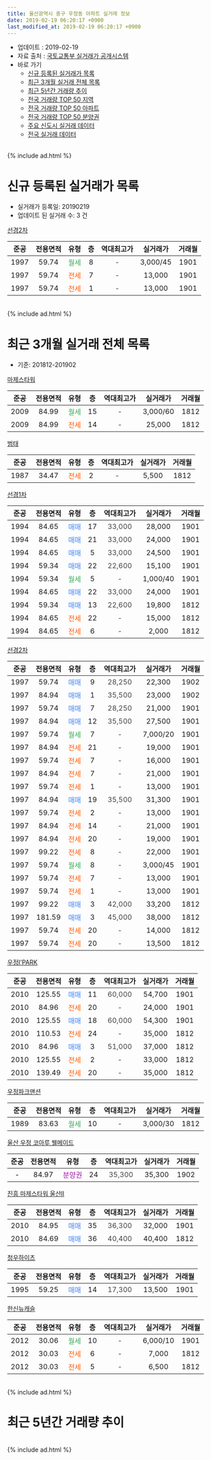 ```yaml
---
title: 울산광역시 중구 우정동 아파트 실거래 정보
date: 2019-02-19 06:20:17 +0900
last_modified_at: 2019-02-19 06:20:17 +0900
---
```


* 업데이트 : 2019-02-19
* 자료 출처 : [국토교통부 실거래가 공개시스템](http://rt.molit.go.kr)
* 바로 가기
    * [신규 등록된 실거래가 목록](#신규-등록된-실거래가-목록)
    * [최근 3개월 실거래 전체 목록](#최근-3개월-실거래-전체-목록)
    * [최근 5년간 거래량 추이](#최근-5년간-거래량-추이)
    * [전국 거래량 TOP 50 지역](https://ayogom.github.io/apt-trade-info/최근-3개월-전국에서-가장-거래가-많이-발생한-지역)
    * [전국 거래량 TOP 50 아파트](https://ayogom.github.io/apt-trade-info/최근-3개월-전국에서-가장-거래가-많이-발생한-아파트)
    * [전국 거래량 TOP 50 분양권](https://ayogom.github.io/apt-trade-info/최근-3개월-전국에서-가장-거래가-많이-발생한-분양권)
    * [주요 신도시 실거래 데이터](https://ayogom.github.io/apt-trade-info/주요-신도시)
    * [전국 실거래 데이터](https://ayogom.github.io/apt-trade-info/전국)
<br>
{% include ad.html %}
<br>

# 신규 등록된 실거래가 목록
* 실거래가 등록일: 20190219
* 업데이트 된 실거래 수: 3 건


[선경2차](https://search.naver.com/search.naver?query=%EC%9A%B8%EC%82%B0%EA%B4%91%EC%97%AD%EC%8B%9C+%EC%A4%91%EA%B5%AC+%EC%9A%B0%EC%A0%95%EB%8F%99+%EC%84%A0%EA%B2%BD2%EC%B0%A8)

|준공|전용면적|유형|층|역대최고가|실거래가|거래월|
|:---:|:---:|:---:|:---:|:---:|:---:|:---:|
|1997|59.74|<span style="color:#34a853">월세</span>|8|<span style="color:#444444">-</span>|3,000/45|1901|
|1997|59.74|<span style="color:#ff5a00">전세</span>|7|<span style="color:#444444">-</span>|13,000|1901|
|1997|59.74|<span style="color:#ff5a00">전세</span>|1|<span style="color:#444444">-</span>|13,000|1901|


<br>
{% include ad.html %}
<br>

# 최근 3개월 실거래 전체 목록
* 기준: 201812-201902


[마제스타워](https://search.naver.com/search.naver?query=%EC%9A%B8%EC%82%B0%EA%B4%91%EC%97%AD%EC%8B%9C+%EC%A4%91%EA%B5%AC+%EC%9A%B0%EC%A0%95%EB%8F%99+%EB%A7%88%EC%A0%9C%EC%8A%A4%ED%83%80%EC%9B%8C)

|준공|전용면적|유형|층|역대최고가|실거래가|거래월|
|:---:|:---:|:---:|:---:|:---:|:---:|:---:|
|2009|84.99|<span style="color:#34a853">월세</span>|15|<span style="color:#444444">-</span>|3,000/60|1812|
|2009|84.99|<span style="color:#ff5a00">전세</span>|14|<span style="color:#444444">-</span>|25,000|1812|

[범태](https://search.naver.com/search.naver?query=%EC%9A%B8%EC%82%B0%EA%B4%91%EC%97%AD%EC%8B%9C+%EC%A4%91%EA%B5%AC+%EC%9A%B0%EC%A0%95%EB%8F%99+%EB%B2%94%ED%83%9C)

|준공|전용면적|유형|층|역대최고가|실거래가|거래월|
|:---:|:---:|:---:|:---:|:---:|:---:|:---:|
|1987|34.47|<span style="color:#ff5a00">전세</span>|2|<span style="color:#444444">-</span>|5,500|1812|

[선경1차](https://search.naver.com/search.naver?query=%EC%9A%B8%EC%82%B0%EA%B4%91%EC%97%AD%EC%8B%9C+%EC%A4%91%EA%B5%AC+%EC%9A%B0%EC%A0%95%EB%8F%99+%EC%84%A0%EA%B2%BD1%EC%B0%A8)

|준공|전용면적|유형|층|역대최고가|실거래가|거래월|
|:---:|:---:|:---:|:---:|:---:|:---:|:---:|
|1994|84.65|<span style="color:#4285f3">매매</span>|17|<span style="color:#444444">33,000</span>|28,000|1901|
|1994|84.65|<span style="color:#4285f3">매매</span>|21|<span style="color:#444444">33,000</span>|24,000|1901|
|1994|84.65|<span style="color:#4285f3">매매</span>|5|<span style="color:#444444">33,000</span>|24,500|1901|
|1994|59.34|<span style="color:#4285f3">매매</span>|22|<span style="color:#444444">22,600</span>|15,100|1901|
|1994|59.34|<span style="color:#34a853">월세</span>|5|<span style="color:#444444">-</span>|1,000/40|1901|
|1994|84.65|<span style="color:#4285f3">매매</span>|22|<span style="color:#444444">33,000</span>|24,000|1901|
|1994|59.34|<span style="color:#4285f3">매매</span>|13|<span style="color:#444444">22,600</span>|19,800|1812|
|1994|84.65|<span style="color:#ff5a00">전세</span>|22|<span style="color:#444444">-</span>|15,000|1812|
|1994|84.65|<span style="color:#ff5a00">전세</span>|6|<span style="color:#444444">-</span>|2,000|1812|

[선경2차](https://search.naver.com/search.naver?query=%EC%9A%B8%EC%82%B0%EA%B4%91%EC%97%AD%EC%8B%9C+%EC%A4%91%EA%B5%AC+%EC%9A%B0%EC%A0%95%EB%8F%99+%EC%84%A0%EA%B2%BD2%EC%B0%A8)

|준공|전용면적|유형|층|역대최고가|실거래가|거래월|
|:---:|:---:|:---:|:---:|:---:|:---:|:---:|
|1997|59.74|<span style="color:#4285f3">매매</span>|9|<span style="color:#444444">28,250</span>|22,300|1902|
|1997|84.94|<span style="color:#4285f3">매매</span>|1|<span style="color:#444444">35,500</span>|23,000|1902|
|1997|59.74|<span style="color:#4285f3">매매</span>|7|<span style="color:#444444">28,250</span>|21,000|1901|
|1997|84.94|<span style="color:#4285f3">매매</span>|12|<span style="color:#444444">35,500</span>|27,500|1901|
|1997|59.74|<span style="color:#34a853">월세</span>|7|<span style="color:#444444">-</span>|7,000/20|1901|
|1997|84.94|<span style="color:#ff5a00">전세</span>|21|<span style="color:#444444">-</span>|19,000|1901|
|1997|59.74|<span style="color:#ff5a00">전세</span>|7|<span style="color:#444444">-</span>|16,000|1901|
|1997|84.94|<span style="color:#ff5a00">전세</span>|7|<span style="color:#444444">-</span>|21,000|1901|
|1997|59.74|<span style="color:#ff5a00">전세</span>|1|<span style="color:#444444">-</span>|13,000|1901|
|1997|84.94|<span style="color:#4285f3">매매</span>|19|<span style="color:#444444">35,500</span>|31,300|1901|
|1997|59.74|<span style="color:#ff5a00">전세</span>|2|<span style="color:#444444">-</span>|13,000|1901|
|1997|84.94|<span style="color:#ff5a00">전세</span>|14|<span style="color:#444444">-</span>|21,000|1901|
|1997|84.94|<span style="color:#ff5a00">전세</span>|20|<span style="color:#444444">-</span>|19,000|1901|
|1997|99.22|<span style="color:#ff5a00">전세</span>|8|<span style="color:#444444">-</span>|22,000|1901|
|1997|59.74|<span style="color:#34a853">월세</span>|8|<span style="color:#444444">-</span>|3,000/45|1901|
|1997|59.74|<span style="color:#ff5a00">전세</span>|7|<span style="color:#444444">-</span>|13,000|1901|
|1997|59.74|<span style="color:#ff5a00">전세</span>|1|<span style="color:#444444">-</span>|13,000|1901|
|1997|99.22|<span style="color:#4285f3">매매</span>|3|<span style="color:#444444">42,000</span>|33,200|1812|
|1997|181.59|<span style="color:#4285f3">매매</span>|3|<span style="color:#444444">45,000</span>|38,000|1812|
|1997|59.74|<span style="color:#ff5a00">전세</span>|20|<span style="color:#444444">-</span>|14,000|1812|
|1997|59.74|<span style="color:#ff5a00">전세</span>|20|<span style="color:#444444">-</span>|13,500|1812|

[우정I'PARK](https://search.naver.com/search.naver?query=%EC%9A%B8%EC%82%B0%EA%B4%91%EC%97%AD%EC%8B%9C+%EC%A4%91%EA%B5%AC+%EC%9A%B0%EC%A0%95%EB%8F%99+%EC%9A%B0%EC%A0%95I%27PARK)

|준공|전용면적|유형|층|역대최고가|실거래가|거래월|
|:---:|:---:|:---:|:---:|:---:|:---:|:---:|
|2010|125.55|<span style="color:#4285f3">매매</span>|11|<span style="color:#444444">60,000</span>|54,700|1901|
|2010|84.96|<span style="color:#ff5a00">전세</span>|20|<span style="color:#444444">-</span>|24,000|1901|
|2010|125.55|<span style="color:#4285f3">매매</span>|18|<span style="color:#444444">60,000</span>|54,300|1901|
|2010|110.53|<span style="color:#ff5a00">전세</span>|24|<span style="color:#444444">-</span>|35,000|1812|
|2010|84.96|<span style="color:#4285f3">매매</span>|3|<span style="color:#444444">51,000</span>|37,000|1812|
|2010|125.55|<span style="color:#ff5a00">전세</span>|2|<span style="color:#444444">-</span>|33,000|1812|
|2010|139.49|<span style="color:#ff5a00">전세</span>|20|<span style="color:#444444">-</span>|35,000|1812|

[우정파크맨션](https://search.naver.com/search.naver?query=%EC%9A%B8%EC%82%B0%EA%B4%91%EC%97%AD%EC%8B%9C+%EC%A4%91%EA%B5%AC+%EC%9A%B0%EC%A0%95%EB%8F%99+%EC%9A%B0%EC%A0%95%ED%8C%8C%ED%81%AC%EB%A7%A8%EC%85%98)

|준공|전용면적|유형|층|역대최고가|실거래가|거래월|
|:---:|:---:|:---:|:---:|:---:|:---:|:---:|
|1989|83.63|<span style="color:#34a853">월세</span>|10|<span style="color:#444444">-</span>|3,000/30|1812|


<script async src="//pagead2.googlesyndication.com/pagead/js/adsbygoogle.js"></script>
<!-- 기본 -->
<ins class="adsbygoogle"
     style="display:block"
     data-ad-client="ca-pub-2446590836940007"
     data-ad-slot="1659523306"
     data-ad-format="auto"
     data-full-width-responsive="true"></ins>
<script>
(adsbygoogle = window.adsbygoogle || []).push({});
</script>


[울산 우정 코아루 웰메이드](https://search.naver.com/search.naver?query=%EC%9A%B8%EC%82%B0%EA%B4%91%EC%97%AD%EC%8B%9C+%EC%A4%91%EA%B5%AC+%EC%9A%B0%EC%A0%95%EB%8F%99+%EC%9A%B8%EC%82%B0+%EC%9A%B0%EC%A0%95+%EC%BD%94%EC%95%84%EB%A3%A8+%EC%9B%B0%EB%A9%94%EC%9D%B4%EB%93%9C)

|준공|전용면적|유형|층|역대최고가|실거래가|거래월|
|:---:|:---:|:---:|:---:|:---:|:---:|:---:|
|-|84.97|<span style="color:#9C11A5">분양권</span>|24|<span style="color:#444444">35,300</span>|35,300|1902|

[진흥 마제스타워 울산Ⅱ](https://search.naver.com/search.naver?query=%EC%9A%B8%EC%82%B0%EA%B4%91%EC%97%AD%EC%8B%9C+%EC%A4%91%EA%B5%AC+%EC%9A%B0%EC%A0%95%EB%8F%99+%EC%A7%84%ED%9D%A5+%EB%A7%88%EC%A0%9C%EC%8A%A4%ED%83%80%EC%9B%8C+%EC%9A%B8%EC%82%B0%E2%85%A1)

|준공|전용면적|유형|층|역대최고가|실거래가|거래월|
|:---:|:---:|:---:|:---:|:---:|:---:|:---:|
|2010|84.95|<span style="color:#4285f3">매매</span>|35|<span style="color:#444444">36,300</span>|32,000|1901|
|2010|84.69|<span style="color:#4285f3">매매</span>|36|<span style="color:#444444">40,400</span>|40,400|1812|

[청우하이츠](https://search.naver.com/search.naver?query=%EC%9A%B8%EC%82%B0%EA%B4%91%EC%97%AD%EC%8B%9C+%EC%A4%91%EA%B5%AC+%EC%9A%B0%EC%A0%95%EB%8F%99+%EC%B2%AD%EC%9A%B0%ED%95%98%EC%9D%B4%EC%B8%A0)

|준공|전용면적|유형|층|역대최고가|실거래가|거래월|
|:---:|:---:|:---:|:---:|:---:|:---:|:---:|
|1995|59.25|<span style="color:#4285f3">매매</span>|14|<span style="color:#444444">17,300</span>|13,500|1901|

[한신뉴캐슬](https://search.naver.com/search.naver?query=%EC%9A%B8%EC%82%B0%EA%B4%91%EC%97%AD%EC%8B%9C+%EC%A4%91%EA%B5%AC+%EC%9A%B0%EC%A0%95%EB%8F%99+%ED%95%9C%EC%8B%A0%EB%89%B4%EC%BA%90%EC%8A%AC)

|준공|전용면적|유형|층|역대최고가|실거래가|거래월|
|:---:|:---:|:---:|:---:|:---:|:---:|:---:|
|2012|30.06|<span style="color:#34a853">월세</span>|10|<span style="color:#444444">-</span>|6,000/10|1901|
|2012|30.03|<span style="color:#ff5a00">전세</span>|6|<span style="color:#444444">-</span>|7,000|1812|
|2012|30.03|<span style="color:#ff5a00">전세</span>|5|<span style="color:#444444">-</span>|6,500|1812|


<br>
{% include ad.html %}
<br>

# 최근 5년간 거래량 추이


<div style="width:100%;">
    <canvas id="deal_progress" height="200"></canvas>
</div>

<script>
new Chart(document.getElementById("deal_progress"), {
    type: 'line',
    data: {
        labels: ['201402','201403','201404','201405','201406','201407','201408','201409','201410','201411','201412','201501','201502','201503','201504','201505','201506','201507','201508','201509','201510','201511','201512','201601','201602','201603','201604','201605','201606','201607','201608','201609','201610','201611','201612','201701','201702','201703','201704','201705','201706','201707','201708','201709','201710','201711','201712','201801','201802','201803','201804','201805','201806','201807','201808','201809','201810','201811','201812','201901','201902'],
        datasets: [{
            label: '매매',
            pointRadius: 1,
            data: [37, 60, 47, 25, 36, 39, 36, 37, 38, 28, 17, 23, 34, 48, 51, 45, 36, 25, 29, 26, 38, 23, 26, 17, 18, 25, 38, 13, 29, 18, 15, 28, 21, 23, 15, 13, 11, 18, 20, 10, 25, 18, 17, 17, 13, 14, 17, 21, 6, 20, 16, 7, 14, 9, 6, 9, 17, 13, 5, 12, 3],
            borderColor: "rgba(255, 201, 14, 1)",
            backgroundColor: "rgba(255, 201, 14, 0.5)",
            fill: false,
            lineTension: 0
        },{
            label: '전월세',
            pointRadius: 1,
            data: [22, 21, 18, 23, 16, 17, 21, 14, 13, 19, 17, 16, 13, 23, 14, 15, 15, 15, 9, 16, 17, 15, 15, 22, 14, 14, 24, 12, 13, 18, 13, 15, 16, 11, 15, 16, 16, 23, 17, 13, 11, 13, 7, 10, 17, 16, 9, 15, 8, 15, 11, 10, 6, 14, 8, 6, 12, 6, 13, 15, 0],
            borderColor: "rgba(0, 141, 185, 1)",
            backgroundColor: "rgba(0, 141, 185, 0.5)",
            fill: false,
            lineTension: 0
        }
        ]
    },
    options: {
        responsive: true,
        title: {
            display: false
        },
        tooltips: {
            mode: 'index',
            intersect: false
        },
        hover: {
            mode: 'nearest',
            intersect: true
        },
        scales: {
            xAxes: [{
                display: true,
                scaleLabel: {
                    display: true,
                    labelString: '년/월'
                }
            }],
            yAxes: [{
                display: true,
                ticks: {
                    suggestedMin: 0,
                },
                scaleLabel: {
                    display: true,
                    labelString: '실거래 수'
                }
            }]
        }
    }
});

</script>


<br>
{% include ad.html %}
<br>

